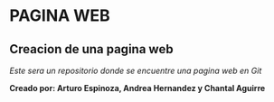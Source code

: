 # PAGINA WEB #
## Creacion de una pagina web ##

*Este sera un repositorio donde se encuentre una pagina web en Git*

**Creado por: Arturo Espinoza, Andrea Hernandez y  Chantal Aguirre**
